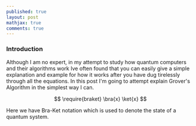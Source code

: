 ```yaml
---
published: true
layout: post
mathjax: true
comments: true
---
```



### Introduction

Although I am no expert, in my attempt to study how quantum computers and their algorithms work Ive often found that you can easily give a simple explanation and example for how it works after you have dug tirelessly through all the equations. In this post I'm going to attempt explain Grover's Algorithm in the simplest way I can.

$$ \require{braket} \bra{x} \ket{x} $$

Here we have Bra-Ket notation which is used to denote the state of a quantum system.
